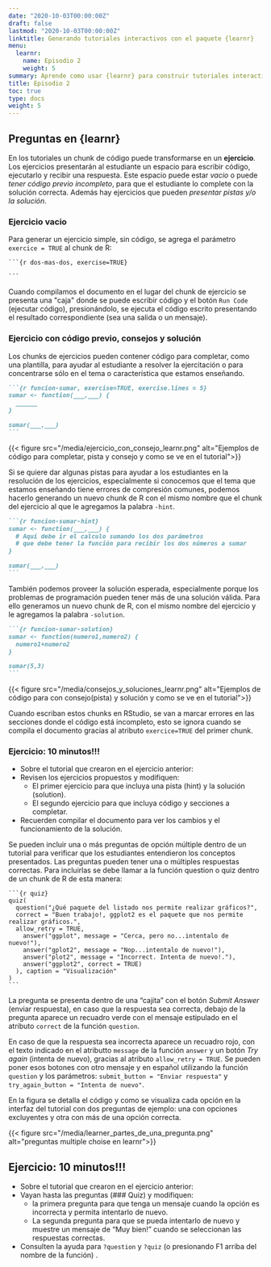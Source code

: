 ```yaml
---
date: "2020-10-03T00:00:00Z"
draft: false
lastmod: "2020-10-03T00:00:00Z"
linktitle: Generando tutoriales interactivos con el paquete {learnr}
menu:
  learnr:
    name: Episodio 2
    weight: 5
summary: Aprende como usar {learnr} para construir tutoriales interactivos con R.
title: Episodio 2
toc: true
type: docs
weight: 5
---
```


## Preguntas en {learnr}

En los tutoriales un chunk de código puede transformarse en un **ejercicio**.  Los ejercicios presentarán al estudiante un espacio para escribir código, ejecutarlo y recibir una respuesta.  Este espacio puede estar *vacio* o puede *tener código previo incompleto*, para que el estudiante lo complete con la solución correcta.  Además hay ejercicios que pueden *presentar pistas y/o la solución*.

### Ejercicio vacio

Para generar un ejercicio simple, sin código, se agrega el parámetro `exercice = TRUE` al chunk de R: 

````
```{r dos-mas-dos, exercise=TRUE}

```
```` 

Cuando compilamos el documento en el lugar del chunk de ejercicio se presenta una "caja" donde se puede escribir código y el botón `Run Code` (ejecutar código), presionándolo, se ejecuta el código escrito presentando el resultado correspondiente (sea una salida o un mensaje).

### Ejercicio con código previo, consejos y solución

Los chunks de ejercicios pueden contener código para completar, como una plantilla, para ayudar al estudiante a resolver la ejercitación o para concentrarse sólo en el tema o característica que estamos enseñando.


````markdown
```{r funcion-sumar, exercise=TRUE, exercise.lines = 5}
sumar <- function(___,___) {
  ______
}

sumar(___,___)
```
````

{{< figure src="/media/ejercicio_con_consejo_learnr.png" alt="Ejemplos de código para completar, pista y consejo y como se ve en el tutorial">}}


Si se quiere dar algunas pistas para ayudar a los estudiantes en la resolución de los ejercicios, especialmente si conocemos que el tema que estamos enseñando tiene errores de compresión comunes, podemos hacerlo generando un nuevo chunk de R con el mismo nombre que el chunk del ejercicio al que le agregamos la palabra `-hint`.

````markdown
```{r funcion-sumar-hint}
sumar <- function(___,___) {
  # Aqui debe ir el calculo sumando los dos parámetros 
  # que debe tener la función para recibir los dos números a sumar
}

sumar(___,___)
```
````

También podemos proveer la solución esperada, especialmente porque los problemas de programación pueden tener más de una solución válida.  Para ello generamos un nuevo chunk de R, con el mismo nombre del ejercicio y le agregamos la palabra `-solution`.

````markdown
```{r funcion-sumar-solution}
sumar <- function(numero1,numero2) {
  numero1+numero2
}

sumar(5,3)
```
````

{{< figure src="/media/consejos_y_soluciones_learnr.png" alt="Ejemplos de código para con consejo(pista) y solución y como se ve en el tutorial">}}


Cuando escriban estos chunks en RStudio, se van a marcar errores en las secciones donde el código está incompleto, esto se ignora cuando se compila el documento gracias al atributo `exercice=TRUE` del primer chunk.


### Ejercicio: 10 minutos!!! 

* Sobre el tutorial que crearon en el ejercicio anterior:
* Revisen los ejercicios propuestos y modifiquen:
  - El primer ejercicio para que incluya una pista (hint) y la solución (solution).
  - El segundo ejercicio para que  incluya código y secciones a completar.
* Recuerden compilar el documento para ver los cambios y el funcionamiento de la solución.





Se pueden incluir una o más preguntas de opción múltiple dentro de un tutorial para verificar que los estudiantes entendieron los conceptos presentados. Las preguntas pueden tener una o múltiples respuestas correctas. Para incluirlas se debe llamar a la función question o quiz dentro de un chunk de R de esta manera:

````
```{r quiz}
quiz(
  question("¿Qué paquete del listado nos permite realizar gráficos?", 
  correct = "Buen trabajo!, ggplot2 es el paquete que nos permite realizar gráficos.", 
  allow_retry = TRUE,
    answer("ggplot", message = "Cerca, pero no...intentalo de nuevo!"),
    answer("gplot2", message = "Nop...intentalo de nuevo!"),
    answer("plot2", message = "Incorrect. Intenta de nuevo!."),
    answer("ggplot2", correct = TRUE)
  ), caption = "Visualización"
)
```
```` 
La pregunta se presenta dentro de una “cajita” con el botón _Submit Answer_ (enviar respuesta), en caso que la respuesta sea correcta, debajo de la pregunta aparece un recuadro verde con el mensaje estipulado en el atributo `correct` de la función `question`. 

En caso de que la respuesta sea incorrecta aparece un recuadro rojo, con el texto indicado en el atributto `message` de la función `answer` y un botón _Try again_ (intenta de nuevo), gracias al atributo `allow_retry = TRUE`. 
Se pueden poner esos botones con otro mensaje y en español utilizando la función `question` y los parámetros: `submit_button = "Enviar respuesta"` y `try_again_button = "Intenta de nuevo"`.

En la figura se detalla el código y como se visualiza cada opción en la interfaz del tutorial con dos preguntas de ejemplo: una con opciones excluyentes y otra con más de una opción correcta.

{{< figure src="/media/learner_partes_de_una_pregunta.png" alt="preguntas multiple choise en learnr">}}

## Ejercicio: 10 minutos!!!

* Sobre el tutorial que crearon en el ejercicio anterior:
* Vayan hasta las preguntas (### Quiz) y modifiquen:
  - la primera pregunta para que tenga un mensaje cuando la opción es incorrecta y permita intentarlo de nuevo.
  - La segunda pregunta para que se pueda intentarlo de nuevo y muestre un mensaje de “Muy bien!” cuando se seleccionan las respuestas correctas.
* Consulten la ayuda para `?question` y `?quiz` (o presionando F1 arriba del nombre de la función) .

